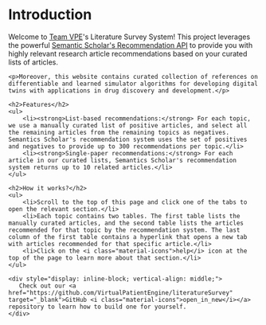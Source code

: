<!DOCTYPE html>
<html lang="en">
<head>
    <meta charset="UTF-8">
    <meta name="viewport" content="width=device-width, initial-scale=1.0">
</head>
<body>
    <h1>Introduction</h1>
    <p>Welcome to <a href="https://github.com/VirtualPatientEngine" target="_blank">Team VPE</a>'s Literature Survey System! This project leverages the powerful <a href='https://api.semanticscholar.org/api-docs/recommendations' target="_blank">Semantic Scholar's Recommendation API</a> to provide you with highly relevant research article recommendations based on your curated lists of articles.</p>

    <p>Moreover, this website contains curated collection of references on differentiable and learned simulator algorithms for developing digital twins with applications in drug discovery and development.</p>
    
    <h2>Features</h2>
    <ul>
        <li><strong>List-based recommendations:</strong> For each topic, we use a manually curated list of positive articles, and select all the remaining articles from the remaining topics as negatives. Semantics Scholar's recommendation system uses the set of positives and negatives to provide up to 300 recommendations per topic.</li>
        <li><strong>Single-paper recommendations:</strong> For each article in our curated lists, Semantics Scholar's recommendation system returns up to 10 related articles.</li>
    </ul>

    <h2>How it works?</h2>
    <ul>
        <li>Scroll to the top of this page and click one of the tabs to open the relevant section.</li>
        <li>Each topic contains two tables. The first table lists the manually curated articles, and the second table lists the articles recommended for that topic by the recommendation system. The last column of the first table contains a hyperlink that opens a new tab with articles recommended for that specific article.</li>
        <li>Click on the <i class="material-icons">help</i> icon at the top of the page to learn more about that section.</li>
    </ul>

    <div style="display: inline-block; vertical-align: middle;">
       Check out our <a href="https://github.com/VirtualPatientEngine/literatureSurvey"  target="_blank">GitHub <i class="material-icons">open_in_new</i></a> repository to learn how to build one for yourself.
    </div>
</body>
</html>